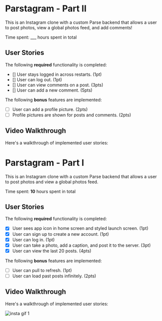 # Parstagram - Part II

This is an Instagram clone with a custom Parse backend that allows a user to post photos, view a global photos feed, and add comments!

Time spent: ___ hours spent in total

## User Stories

The following **required** functionality is completed:

- [] User stays logged in across restarts. (1pt)
- [] User can log out. (1pt)
- [] User can view comments on a post. (3pts)
- [] User can add a new comment. (5pts)

The following **bonus** features are implemented:

- [ ] User can add a profile picture. (2pts)
- [ ] Profile pictures are shown for posts and comments. (2pts)

## Video Walkthrough

Here's a walkthrough of implemented user stories:



# Parstagram - Part I

This is an Instagram clone with a custom Parse backend that allows a user to post photos and view a global photos feed.

Time spent: **10** hours spent in total

## User Stories

The following **required** functionality is completed:

- [X] User sees app icon in home screen and styled launch screen. (1pt)
- [X] User can sign up to create a new account. (1pt)
- [X] User can log in. (1pt)
- [X] User can take a photo, add a caption, and post it to the server. (3pt)
- [X] User can view the last 20 posts. (4pts)

The following **bonus** features are implemented:

- [ ] User can pull to refresh. (1pt)
- [ ] User can load past posts infinitely. (2pts)

## Video Walkthrough

Here's a walkthrough of implemented user stories:

![insta gif 1](https://user-images.githubusercontent.com/98039848/195473193-f7037b56-8ed5-403b-8c61-da171f165ae3.gif)
